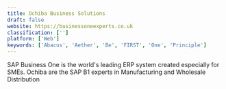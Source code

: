 ```yaml
---
title: Ochiba Business Solutions
draft: false 
website: https://businessoneexperts.co.uk
classification: ['']
platform: ['Web']
keywords: ['Abacus', 'Aether', 'Be', 'FIRST', 'One', 'Principle']
---
```

SAP Business One is the world's leading ERP system created especially for SMEs. Ochiba are the SAP B1 experts in Manufacturing and Wholesale Distribution